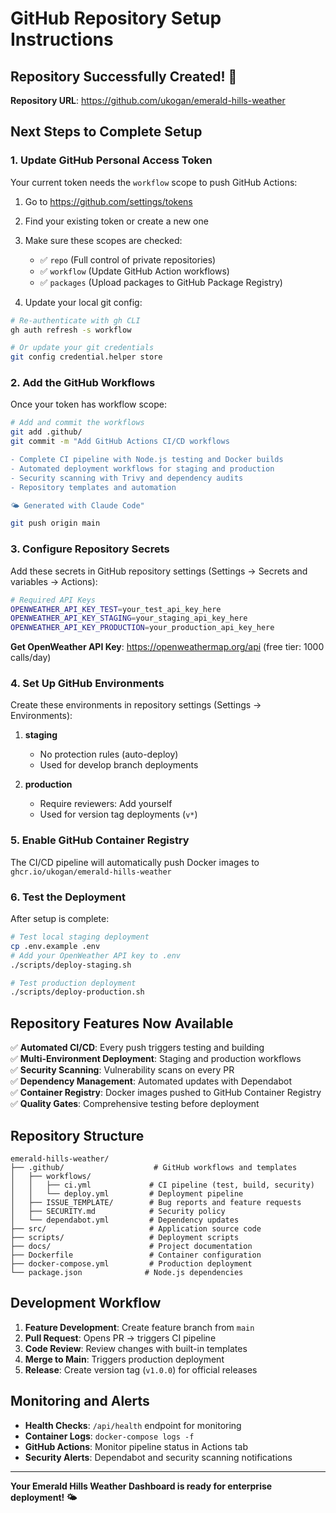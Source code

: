 # GitHub Repository Setup Instructions

## Repository Successfully Created! 🎉

**Repository URL**: https://github.com/ukogan/emerald-hills-weather

## Next Steps to Complete Setup

### 1. Update GitHub Personal Access Token

Your current token needs the `workflow` scope to push GitHub Actions:

1. Go to https://github.com/settings/tokens
2. Find your existing token or create a new one
3. Make sure these scopes are checked:
   - ✅ `repo` (Full control of private repositories)
   - ✅ `workflow` (Update GitHub Action workflows)
   - ✅ `packages` (Upload packages to GitHub Package Registry)

4. Update your local git config:
```bash
# Re-authenticate with gh CLI
gh auth refresh -s workflow

# Or update your git credentials
git config credential.helper store
```

### 2. Add the GitHub Workflows

Once your token has workflow scope:

```bash
# Add and commit the workflows
git add .github/
git commit -m "Add GitHub Actions CI/CD workflows

- Complete CI pipeline with Node.js testing and Docker builds
- Automated deployment workflows for staging and production
- Security scanning with Trivy and dependency audits
- Repository templates and automation

🌤️ Generated with Claude Code"

git push origin main
```

### 3. Configure Repository Secrets

Add these secrets in GitHub repository settings (Settings → Secrets and variables → Actions):

```bash
# Required API Keys
OPENWEATHER_API_KEY_TEST=your_test_api_key_here
OPENWEATHER_API_KEY_STAGING=your_staging_api_key_here
OPENWEATHER_API_KEY_PRODUCTION=your_production_api_key_here
```

**Get OpenWeather API Key**: https://openweathermap.org/api (free tier: 1000 calls/day)

### 4. Set Up GitHub Environments

Create these environments in repository settings (Settings → Environments):

1. **staging**
   - No protection rules (auto-deploy)
   - Used for develop branch deployments

2. **production** 
   - Require reviewers: Add yourself
   - Used for version tag deployments (`v*`)

### 5. Enable GitHub Container Registry

The CI/CD pipeline will automatically push Docker images to `ghcr.io/ukogan/emerald-hills-weather`

### 6. Test the Deployment

After setup is complete:

```bash
# Test local staging deployment
cp .env.example .env
# Add your OpenWeather API key to .env
./scripts/deploy-staging.sh

# Test production deployment  
./scripts/deploy-production.sh
```

## Repository Features Now Available

✅ **Automated CI/CD**: Every push triggers testing and building  
✅ **Multi-Environment Deployment**: Staging and production workflows  
✅ **Security Scanning**: Vulnerability scans on every PR  
✅ **Dependency Management**: Automated updates with Dependabot  
✅ **Container Registry**: Docker images pushed to GitHub Container Registry  
✅ **Quality Gates**: Comprehensive testing before deployment  

## Repository Structure

```
emerald-hills-weather/
├── .github/                    # GitHub workflows and templates
│   ├── workflows/
│   │   ├── ci.yml             # CI pipeline (test, build, security)
│   │   └── deploy.yml         # Deployment pipeline
│   ├── ISSUE_TEMPLATE/        # Bug reports and feature requests
│   ├── SECURITY.md            # Security policy
│   └── dependabot.yml         # Dependency updates
├── src/                       # Application source code
├── scripts/                   # Deployment scripts
├── docs/                      # Project documentation
├── Dockerfile                 # Container configuration
├── docker-compose.yml         # Production deployment
└── package.json              # Node.js dependencies
```

## Development Workflow

1. **Feature Development**: Create feature branch from `main`
2. **Pull Request**: Opens PR → triggers CI pipeline
3. **Code Review**: Review changes with built-in templates
4. **Merge to Main**: Triggers production deployment
5. **Release**: Create version tag (`v1.0.0`) for official releases

## Monitoring and Alerts

- **Health Checks**: `/api/health` endpoint for monitoring
- **Container Logs**: `docker-compose logs -f`
- **GitHub Actions**: Monitor pipeline status in Actions tab
- **Security Alerts**: Dependabot and security scanning notifications

---

**Your Emerald Hills Weather Dashboard is ready for enterprise deployment! 🌤️**